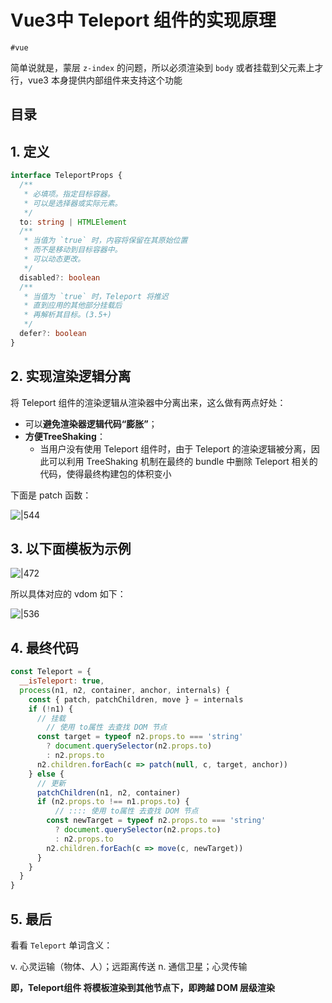 
# Vue3中 Teleport 组件的实现原理


`#vue` 

简单说就是，蒙层 `z-index` 的问题，所以必须渲染到 `body` 或者挂载到父元素上才行，vue3 本身提供内部组件来支持这个功能


## 目录
<!-- toc -->
 ## 1. 定义 

```typescript
interface TeleportProps {
  /**
   * 必填项。指定目标容器。
   * 可以是选择器或实际元素。
   */
  to: string | HTMLElement
  /**
   * 当值为 `true` 时，内容将保留在其原始位置
   * 而不是移动到目标容器中。
   * 可以动态更改。
   */
  disabled?: boolean
  /**
   * 当值为 `true` 时，Teleport 将推迟
   * 直到应用的其他部分挂载后
   * 再解析其目标。(3.5+)
   */
  defer?: boolean
}
```

## 2. 实现渲染逻辑分离

将 Teleport 组件的渲染逻辑从渲染器中分离出来，这么做有两点好处：

- 可以**避免渲染器逻辑代码“膨胀”**； 
- **方便TreeShaking**：
	- 当用户没有使用 Teleport 组件时，由于 Teleport 的渲染逻辑被分离，因此可以利用 TreeShaking 机制在最终的 bundle 中删除 Teleport 相关的代码，使得最终构建包的体积变小

下面是 patch 函数：

![|544](https://832-1310531898.cos.ap-beijing.myqcloud.com/157ea664c2294a84c81ee0dba0120952.png)

## 3. 以下面模板为示例

![|472](https://832-1310531898.cos.ap-beijing.myqcloud.com/43dac0ddd96491945eff4ff8a1f2770c.png)

所以具体对应的 vdom 如下：

![|536](https://832-1310531898.cos.ap-beijing.myqcloud.com/f25fb6a62f4fc44e773d798c7cc4227b.png)

## 4. 最终代码
```javascript
const Teleport = {
  __isTeleport: true,
  process(n1, n2, container, anchor, internals) {
    const { patch, patchChildren, move } = internals
    if (!n1) {
      // 挂载
        // 使用 to属性 去查找 DOM 节点
      const target = typeof n2.props.to === 'string'
        ? document.querySelector(n2.props.to)
        : n2.props.to
      n2.children.forEach(c => patch(null, c, target, anchor))
    } else {
      // 更新
      patchChildren(n1, n2, container)
      if (n2.props.to !== n1.props.to) {
          // :::: 使用 to属性 去查找 DOM 节点
        const newTarget = typeof n2.props.to === 'string'
          ? document.querySelector(n2.props.to)
          : n2.props.to
        n2.children.forEach(c => move(c, newTarget))
      }
    }
  }
}
```

## 5. 最后

看看 `Teleport` 单词含义：

v. 心灵运输（物体、人）；远距离传送
n. 通信卫星；心灵传输

**即，Teleport组件 将模板渲染到其他节点下，即跨越 DOM 层级渲染**
